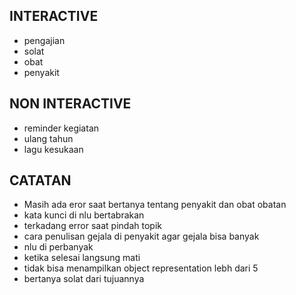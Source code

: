 ## INTERACTIVE

-   pengajian
-   solat
-   obat
-   penyakit

## NON INTERACTIVE

-   reminder kegiatan
-   ulang tahun
-   lagu kesukaan

## CATATAN

-   Masih ada eror saat bertanya tentang penyakit dan obat obatan
-   kata kunci di nlu bertabrakan
-   terkadang error saat pindah topik
-   cara penulisan gejala di penyakit agar gejala bisa banyak
-   nlu di perbanyak
-   ketika selesai langsung mati
-   tidak bisa menampilkan object representation lebh dari 5
-   bertanya solat dari tujuannya
